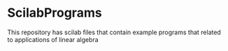 # ScilabPrograms
This repository has scilab files that contain example programs that related to applications of linear algebra
